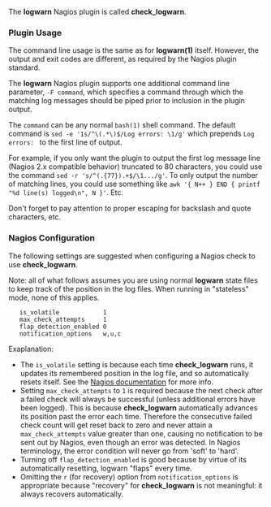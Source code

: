 The **logwarn** Nagios plugin is called **check\_logwarn**.

### Plugin Usage ###

The command line usage is the same as for **logwarn(1)** itself. However, the output and exit codes are different, as required by the Nagios plugin standard.

The **logwarn** Nagios plugin supports one additional command line parameter, `-F command`, which specifies a command through which the matching log messages should be piped prior to inclusion in the plugin output.

The `command` can be any normal `bash(1)` shell command. The default command is `sed -e '1s/^\(.*\)$/Log errors: \1/g'` which prepends `Log errors: ` to the first line of output.

For example, if you only want the plugin to output the first log message line (Nagios 2.x compatible behavior) truncated to 80 characters, you could use the command `sed -r 's/^(.{77}).+$/\1.../g'`.
To only output the number of matching lines, you could use something like `awk '{ N++ } END { printf "%d line(s) logged\n", N }'`. Etc.

Don't forget to pay attention to proper escaping for backslash and quote characters, etc.

### Nagios Configuration ###

The following settings are suggested when configuring a Nagios check to use **check\_logwarn**.

Note: all of what follows assumes you are using normal **logwarn** state files to keep track of the position in the log files. When running in "stateless" mode, none of this applies.

```
   is_volatile            1
   max_check_attempts     1
   flap_detection_enabled 0
   notification_options   w,u,c
```

Exaplanation:
  * The `is_volatile` setting is because each time **check\_logwarn** runs, it updates its remembered position in the log file, and so automatically resets itself. See the [Nagios documentation](http://nagios.sourceforge.net/docs/3_0/volatileservices.html) for more info.
  * Setting `max_check_attempts` to `1` is required because the next check after a failed check will always be successful (unless additional errors have been logged). This is because **check\_logwarn** automatically advances its position past the error each time. Therefore the consecutive failed check count will get reset back to zero and never attain a `max_check_attempts` value greater than one, causing no notification to be sent out by Nagios, even though an error was detected. In Nagios terminology, the error condition will never go from 'soft' to 'hard'.
  * Turning off `flap_detection_enabled` is good because by virtue of its automatically resetting, logwarn "flaps" every time.
  * Omitting the `r` (for recovery) option from `notification_options` is appropriate because "recovery" for **check\_logwarn** is not meaningful: it always recovers automatically.